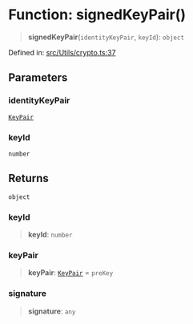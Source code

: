 # Function: signedKeyPair()

> **signedKeyPair**(`identityKeyPair`, `keyId`): `object`

Defined in: [src/Utils/crypto.ts:37](https://github.com/Fokusdotid/bail/blob/043003e0dc220c8f52aef36f90c7026f3a192427/src/Utils/crypto.ts#L37)

## Parameters

### identityKeyPair

[`KeyPair`](../type-aliases/KeyPair.md)

### keyId

`number`

## Returns

`object`

### keyId

> **keyId**: `number`

### keyPair

> **keyPair**: [`KeyPair`](../type-aliases/KeyPair.md) = `preKey`

### signature

> **signature**: `any`
